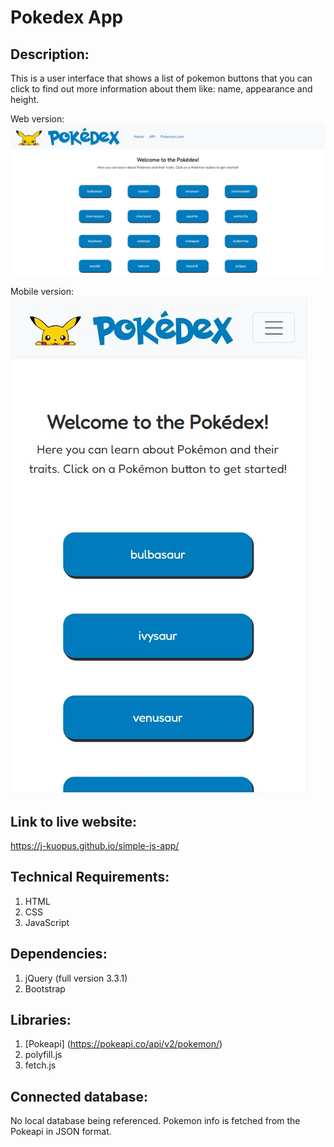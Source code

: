 # Pokedex App

## Description:

This is a user interface that shows a list of pokemon buttons that you can click to find out more information about them like: name, appearance and height.

Web version:
![Pokedex App Web Image](img/Pokedex1.jpg?raw=true "Title")

Mobile version:
<br/>
![Pokedex App Mobile Image](img/Pokedex1.2.jpg?raw=true "Title")

## Link to live website:

https://j-kuopus.github.io/simple-js-app/

## Technical Requirements:

1. HTML
2. CSS
3. JavaScript

## Dependencies:

1. jQuery (full version 3.3.1)
2. Bootstrap

## Libraries:

1. [Pokeapi] (https://pokeapi.co/api/v2/pokemon/)
2. polyfill.js
3. fetch.js

## Connected database:

No local database being referenced. Pokemon info is fetched from the Pokeapi in JSON format.

